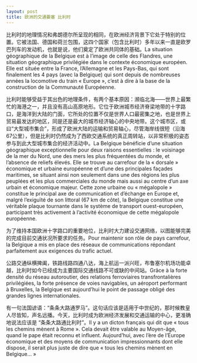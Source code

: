 ```yaml
---
layout: post
title: 欧洲的交通要塞 比利时
---
```


比利时的地理情况和弗朗德尔所呈现的相同，在欧洲经济背景下它处于特别的位置。它被法国、德国和荷兰包围，这四个国家（包含比利时）多年以来一直是欧罗巴列车的发动机，也就是说，他们奠定了欧洲共同体的基础。La situation géographique de la Belgique est à l’image de celle des Flandres, une situation géographique privilégiée dans le contexte économique européen. Elle est située entre la France, l’Allemagne et les Pays-Bas, qui sont finalement les 4  pays (avec la Belgique) qui sont depuis de nombreuses années la locomotive du train « Europe », c’est à dire à la base de la construction de la Communauté Européenne.

比利时能够受益于其出色的地理条件，有两个基本原因：濒临北海——世界上最繁忙的海港之一，并且没有高山高原地形。它位于欧洲城市经济脊梁地带的十字路口，是海洋到大陆的门面，它所处的位置不仅是世界人口最密集之地，也是世界上贸易最发达的地区，同是还是最大的城市经济轴心的中央地带。这个城市区，或曰“大型城市集合”，形成了欧洲大陆的运输和贸易轴心，尽管海岸线很短（沿海67公里），但是比利时仍然成为了西欧交通系统的真正周转站，以非常积极的姿态参与到此大型城市集合的经济活动中。La Belgique bénéficie d’une situation géographique exceptionnelle pour deux raisons essentielles : le voisinage de la mer du Nord, une des mers les plus fréquentées du monde, et l’absence de reliefs élevés. Elle se trouve au carrefour de la « dorsale » économique et urbaine européenne et d’une des principales façades maritimes, se situant ainsi non seulement dans une des régions les plus peuplées et les plus commerciales du monde mais aussi au centre d’un axe urbain et économique majeur. Cette zone urbaine ou « mégalopole » constitue le principal axe de communication et d’échange en Europe et, malgré l’exiguïté de son littoral (67 km de côte), la Belgique constitue une véritable plaque tournante dans le système de transport ouest-européen, participant très activement à l’activité économique de cette mégalopole européenne.

为了维持本国欧洲十字路口的重要地位，比利时大力建设交通网络，以图能够完美的完成目前交通状况所要求的任务。Pour maintenir son rôle de pays carrefour, la Belgique a mis en place des réseaux de communications répondant parfaitement aux exigences du trafic actuel.

公路交通纵横捭阖，铁路线路四通八达，海上航运一派兴旺，布鲁塞尔机场功能卓越，比利时如今已经成为主要国际交通线路不可或缺的中间站。Grâce à la forte densité du réseau autoroutier, des relations ferroviaires transfrontalières privilégiées, la forte présence de voies navigables, un aéroport performant à Bruxelles, la Belgique est aujourd’hui le point de passage obligé des grandes lignes internationales.

有一句法国谚语：“条条大路通罗马”。这句话应该是适用于中世纪的，那时候教皇人尽皆知，声名远播。今天，比利时成为欧洲经济发展和交通运输的中心，更准确地说法应该是 “条条大路通比利时”。Il y a un dicton français qui dit que « tous les chemins mènent à Rome ». Cela devait être valable au Moyen-âge, quand le pape était reconnu et influent. Aujourd’hui, avec l’ère de l’Europe économique et des moyens de communication impressionnants dont elle dispose, il serait plus juste de dire que « tous les chemins mènent en Belgique… » 
